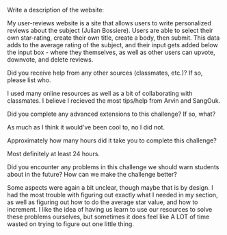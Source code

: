 Write a description of the website:

My user-reviews website is a site that allows users to write personalized reviews about the subject (Julian Bossiere).  Users are able to select their own star-rating, create their own title, create a body, then submit.  This data adds to the average rating of the subject, and their input gets added below the input box - where they themselves, as well as other users can upvote, downvote, and delete reviews.

Did you receive help from any other sources (classmates, etc.)? If so, please list who.

I used many online resources as well as a bit of collaborating with classmates.  I believe I recieved the most tips/help from Arvin and SangOuk. 

Did you complete any advanced extensions to this challenge? If so, what?

As much as I think it would've been cool to, no I did not.

Approximately how many hours did it take you to complete this challenge?

Most definitely at least 24 hours.

Did you encounter any problems in this challenge we should warn students about in the future? How can we make the challenge better?

Some aspects were again a bit unclear, though maybe that is by design.  I had the most trouble with figuring out exactly what I needed in my <head> section, as well as figuring out how to do the average star value, and how to increment.  I like the idea of having us learn to use our resources to solve these problems ourselves, but sometimes it does feel like A LOT of time wasted on trying to figure out one little thing.
